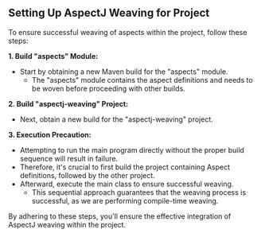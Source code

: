 ## Setting Up AspectJ Weaving for Project

To ensure successful weaving of aspects within the project, follow these steps:

**1. Build "aspects" Module:**
- Start by obtaining a new Maven build for the "aspects" module.
  - The "aspects" module contains the aspect definitions and needs to be woven before proceeding with other builds.

**2. Build "aspectj-weaving" Project:**
- Next, obtain a new build for the "aspectj-weaving" project.

**3. Execution Precaution:**
- Attempting to run the main program directly without the proper build sequence will result in failure.
- Therefore, it's crucial to first build the project containing Aspect definitions, followed by the other project.
- Afterward, execute the main class to ensure successful weaving.
  - This sequential approach guarantees that the weaving process is successful, as we are performing compile-time weaving.

By adhering to these steps, you'll ensure the effective integration of AspectJ weaving within the project.
